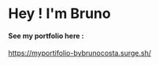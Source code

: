 <h1>Hey ! I'm Bruno</h1>

<h4>See my portfolio here :</h4>

  https://myportifolio-bybrunocosta.surge.sh/



